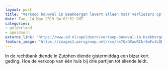 ```yaml
---
layout: post
title: "Verkoop bouwval in Beekbergen levert alleen maar verliezers op"
date: Tue, 14 May 2019 04:02:52 GMT
categories: 
- gelderland 
- apeldoorn 
externe_link: "https://www.ad.nl/apeldoorn/verkoop-bouwval-in-beekbergen-levert-alleen-maar-verliezers-op~a86aa95e/"
feature_image: "https://images1.persgroep.net/rcs/rxYQxDVawRIkr0wFxtLQDoMAK5U/diocontent/108256087/_fitwidth/400/?appId=21791a8992982cd8da851550a453bd7f&quality=0.7"
---
```


In de rechtbank diende in Zutphen diende gistermiddag een bizar kort geding. Hoe de verkoop van één huis bij drie partijen tot ellende leidt.
